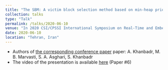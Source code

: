 ```yaml
---
title: "The SBM: A victim block selection method based on min-heap priority queues"
collection: talks
type: "Talk"
permalink: /talks/2020-06-10
venue: "In 2020 CSI/CPSSI International Symposium on Real-Time and Embedded Systems and Technologies (RTEST)"
date: 2020-06-10
location: "Tehran, Iran"
---
```


 * Authors of [the corresponding conference paper](https://ieeexplore.ieee.org/abstract/document/9140084) paper: A. Khanbadr, M. B. Marvasti, S. A. Asghari, S. Khanbadr
 * The video of the presentation is available [here]( http://cs.ipm.ac.ir/Rtest/2020/program/) (Paper #6)

<!-- ---
title: "Conference Proceeding talk 3 on Relevant Topic in Your Field"
collection: talks
type: "Conference proceedings talk"
permalink: /talks/2014-03-01-talk-3
venue: "Testing Institute of America 2014 Annual Conference"
date: 2014-03-01
location: "Los Angeles, CA"
---

This is a description of your conference proceedings talk, note the different field in type. You can put anything in this field. -->
